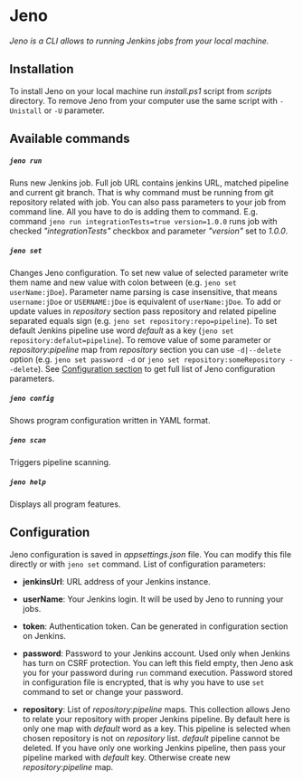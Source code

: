 # Jeno
*Jeno is a CLI allows to running Jenkins jobs from your local machine.*

## Installation

To install Jeno on your local machine run _*install.ps1*_ script from _*scripts*_ directory. To remove Jeno from your computer use the same script with `-Unistall` or `-U` parameter.

## Available commands

##### `jeno run`
Runs new Jenkins job. Full job URL contains jenkins URL, matched pipeline and current git branch. That is why command must be running from git repository related with job. You can also pass parameters to your job from command line. All you have to do is adding them to command. E.g. command `jeno run integrationTests=true version=1.0.0` runs job with checked _"integrationTests"_ checkbox and parameter _"version"_ set to _1.0.0_.

##### `jeno set`
Changes Jeno configuration. To set new value of selected parameter write them name and new value with colon between (e.g. `jeno set userName:jDoe`). Parameter name parsing is case insensitive, that means `username:jDoe` or `USERNAME:jDoe` is equivalent of `userName:jDoe`. To add or update values in _*repository*_ section pass repository and related pipeline separated equals sign (e.g. `jeno set repository:repo=pipeline`). To set default Jenkins pipeline use word _*default*_ as a key (`jeno set repository:defalut=pipeline`). To remove value of some parameter or _*repository*_:_*pipeline*_ map from _*repository*_ section you can use `-d|--delete` option (e.g. `jeno set password -d` or `jeno set repository:someRepository --delete`). See [Configuration section](#Configuration) to get full list of Jeno configuration parameters.


##### `jeno config`
Shows program configuration written in YAML format.

##### `jeno scan`
Triggers pipeline scanning.

##### `jeno help`
Displays all program features.

## Configuration

Jeno configuration is saved in _appsettings.json_ file. You can modify this file directly or with `jeno set` command. List of configuration parameters:
* **jenkinsUrl**: URL address of your Jenkins instance.

* **userName**: Your Jenkins login. It will be used by Jeno to running your jobs.

* **token**: Authentication token. Can be generated in configuration section on Jenkins.

* **password**: Password to your Jenkins account. Used only when Jenkins has turn on CSRF protection. You can left this field empty, then Jeno ask you for your password during `run` command execution. Password stored in configuration file is encrypted, that is why you have to use `set` command to set or change your password.

* **repository**: List of _*repository*_:_*pipeline*_ maps. This collection allows Jeno to relate your repository with proper Jenkins pipeline. By default here is only one map with _*default*_ word as a key. This pipeline is selected when chosen repository is not on _*repository*_ list. _*default*_ pipeline cannot be deleted. If you have only one working Jenkins pipeline, then pass your pipeline marked with _*default*_ key. Otherwise create new _*repository*_:_*pipeline*_ map.
